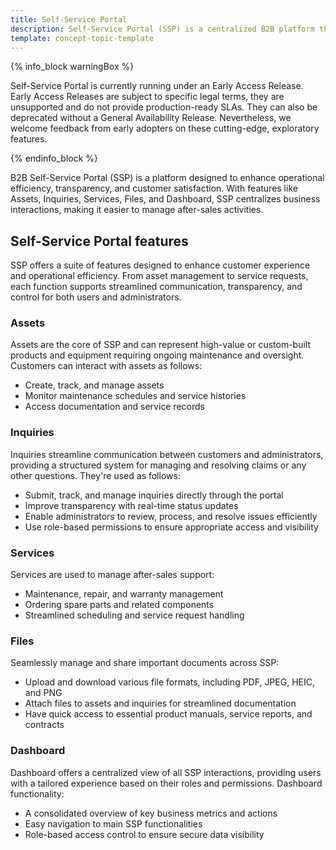 ```yaml
---
title: Self-Service Portal
description: Self-Service Portal (SSP) is a centralized B2B platform that streamlines asset management, inquiries, services, and files, enhancing after-sales efficiency and customer support.
template: concept-topic-template
---
```


{% info_block warningBox %}

Self-Service Portal is currently running under an Early Access Release. Early Access Releases are subject to specific legal terms, they are unsupported and do not provide production-ready SLAs. They can also be deprecated without a General Availability Release. Nevertheless, we welcome feedback from early adopters on these cutting-edge, exploratory features.

{% endinfo_block %}


B2B Self-Service Portal (SSP) is a platform designed to enhance operational efficiency, transparency, and customer satisfaction. With features like Assets, Inquiries, Services, Files, and Dashboard, SSP centralizes business interactions, making it easier to manage after-sales activities.


## Self-Service Portal features

SSP offers a suite of features designed to enhance customer experience and operational efficiency. From asset management to service requests, each function supports streamlined communication, transparency, and control for both users and administrators.


### Assets

Assets are the core of SSP and can represent high-value or custom-built products and equipment requiring ongoing maintenance and oversight. Customers can interact with assets as follows:

* Create, track, and manage assets
* Monitor maintenance schedules and service histories
* Access documentation and service records


### Inquiries

Inquiries streamline communication between customers and administrators, providing a structured system for managing and resolving claims or any other questions. They're used as follows:

* Submit, track, and manage inquiries directly through the portal
* Improve transparency with real-time status updates
* Enable administrators to review, process, and resolve issues efficiently
* Use role-based permissions to ensure appropriate access and visibility


### Services

Services are used to manage after-sales support:

* Maintenance, repair, and warranty management
* Ordering spare parts and related components
* Streamlined scheduling and service request handling


### Files

Seamlessly manage and share important documents across SSP:

* Upload and download various file formats, including PDF, JPEG, HEIC, and PNG
* Attach files to assets and inquiries for streamlined documentation
* Have quick access to essential product manuals, service reports, and contracts


### Dashboard

Dashboard offers a centralized view of all SSP interactions, providing users with a tailored experience based on their roles and permissions. Dashboard functionality:

* A consolidated overview of key business metrics and actions
* Easy navigation to main SSP functionalities
* Role-based access control to ensure secure data visibility























































